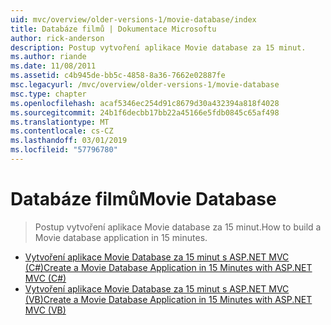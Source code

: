 ```yaml
---
uid: mvc/overview/older-versions-1/movie-database/index
title: Databáze filmů | Dokumentace Microsoftu
author: rick-anderson
description: Postup vytvoření aplikace Movie database za 15 minut.
ms.author: riande
ms.date: 11/08/2011
ms.assetid: c4b945de-bb5c-4858-8a36-7662e02887fe
msc.legacyurl: /mvc/overview/older-versions-1/movie-database
msc.type: chapter
ms.openlocfilehash: acaf5346ec254d91c8679d30a432394a818f4028
ms.sourcegitcommit: 24b1f6decbb17bb22a45166e5fdb0845c65af498
ms.translationtype: MT
ms.contentlocale: cs-CZ
ms.lasthandoff: 03/01/2019
ms.locfileid: "57796780"
---
```

<a name="movie-database"></a><span data-ttu-id="5f27c-103">Databáze filmů</span><span class="sxs-lookup"><span data-stu-id="5f27c-103">Movie Database</span></span>
====================
> <span data-ttu-id="5f27c-104">Postup vytvoření aplikace Movie database za 15 minut.</span><span class="sxs-lookup"><span data-stu-id="5f27c-104">How to build a Movie database application in 15 minutes.</span></span>


- [<span data-ttu-id="5f27c-105">Vytvoření aplikace Movie Database za 15 minut s ASP.NET MVC (C#)</span><span class="sxs-lookup"><span data-stu-id="5f27c-105">Create a Movie Database Application in 15 Minutes with ASP.NET MVC (C#)</span></span>](create-a-movie-database-application-in-15-minutes-with-asp-net-mvc-cs.md)
- [<span data-ttu-id="5f27c-106">Vytvoření aplikace Movie Database za 15 minut s ASP.NET MVC (VB)</span><span class="sxs-lookup"><span data-stu-id="5f27c-106">Create a Movie Database Application in 15 Minutes with ASP.NET MVC (VB)</span></span>](create-a-movie-database-application-in-15-minutes-with-asp-net-mvc-vb.md)
